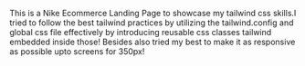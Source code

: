 This is a Nike Ecommerce Landing Page to showcase my tailwind css skills.I tried to follow the best tailwind practices by utilizing the tailwind.config and global css file effectively by introducing reusable css classes tailwind embedded inside those! Besides also tried my best to make it as responsive as possible upto screens for 350px!
